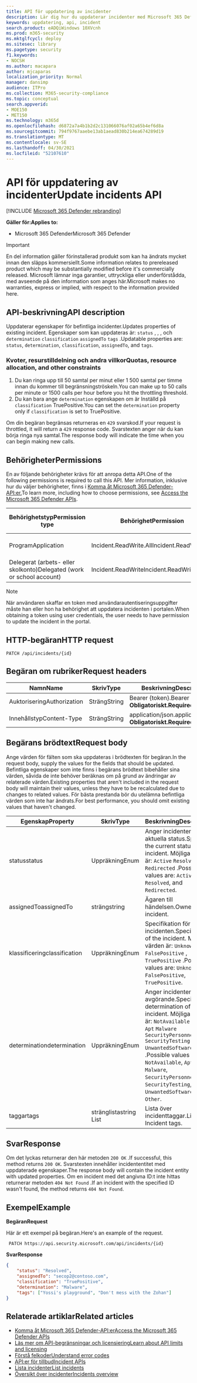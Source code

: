 ```yaml
---
title: API för uppdatering av incidenter
description: Lär dig hur du uppdaterar incidenter med Microsoft 365 Defender API
keywords: uppdatering, api, incident
search.product: eADQiWindows 10XVcnh
ms.prod: m365-security
ms.mktglfcycl: deploy
ms.sitesec: library
ms.pagetype: security
f1.keywords:
- NOCSH
ms.author: macapara
author: mjcaparas
localization_priority: Normal
manager: dansimp
audience: ITPro
ms.collection: M365-security-compliance
ms.topic: conceptual
search.appverid:
- MOE150
- MET150
ms.technology: m365d
ms.openlocfilehash: d6872a7a4b1b2d2c131066076af02a65b4ef6d8a
ms.sourcegitcommit: 794f9767aaebe13ab1aead830b214ea674289d19
ms.translationtype: MT
ms.contentlocale: sv-SE
ms.lasthandoff: 04/30/2021
ms.locfileid: "52107610"
---
```

# <a name="update-incidents-api"></a><span data-ttu-id="abe06-104">API för uppdatering av incidenter</span><span class="sxs-lookup"><span data-stu-id="abe06-104">Update incidents API</span></span>

[!INCLUDE [Microsoft 365 Defender rebranding](../includes/microsoft-defender.md)]

<span data-ttu-id="abe06-105">**Gäller för:**</span><span class="sxs-lookup"><span data-stu-id="abe06-105">**Applies to:**</span></span>

- <span data-ttu-id="abe06-106">Microsoft 365 Defender</span><span class="sxs-lookup"><span data-stu-id="abe06-106">Microsoft 365 Defender</span></span>

> [!IMPORTANT]
> <span data-ttu-id="abe06-107">En del information gäller förinstallerad produkt som kan ha ändrats mycket innan den släpps kommersiellt.</span><span class="sxs-lookup"><span data-stu-id="abe06-107">Some information relates to prereleased product which may be substantially modified before it's commercially released.</span></span> <span data-ttu-id="abe06-108">Microsoft lämnar inga garantier, uttryckliga eller underförstådda, med avseende på den information som anges här.</span><span class="sxs-lookup"><span data-stu-id="abe06-108">Microsoft makes no warranties, express or implied, with respect to the information provided here.</span></span>

## <a name="api-description"></a><span data-ttu-id="abe06-109">API-beskrivning</span><span class="sxs-lookup"><span data-stu-id="abe06-109">API description</span></span>

<span data-ttu-id="abe06-110">Uppdaterar egenskaper för befintliga incidenter.</span><span class="sxs-lookup"><span data-stu-id="abe06-110">Updates properties of existing incident.</span></span> <span data-ttu-id="abe06-111">Egenskaper som kan uppdateras är: ```status``` , , , och ```determination``` ```classification``` ```assignedTo``` ```tags``` .</span><span class="sxs-lookup"><span data-stu-id="abe06-111">Updatable properties are: ```status```, ```determination```, ```classification```, ```assignedTo```, and ```tags```.</span></span>

### <a name="quotas-resource-allocation-and-other-constraints"></a><span data-ttu-id="abe06-112">Kvoter, resurstilldelning och andra villkor</span><span class="sxs-lookup"><span data-stu-id="abe06-112">Quotas, resource allocation, and other constraints</span></span>

1. <span data-ttu-id="abe06-113">Du kan ringa upp till 50 samtal per minut eller 1 500 samtal per timme innan du kommer till begränsningströskeln.</span><span class="sxs-lookup"><span data-stu-id="abe06-113">You can make up to 50 calls per minute or 1500 calls per hour before you hit the throttling threshold.</span></span>
2. <span data-ttu-id="abe06-114">Du kan bara ange `determination` egenskapen om är Inställd på `classification` TruePositive.</span><span class="sxs-lookup"><span data-stu-id="abe06-114">You can set the `determination` property only if `classification` is set to TruePositive.</span></span>

<span data-ttu-id="abe06-115">Om din begäran begränsas returneras en `429` svarskod.</span><span class="sxs-lookup"><span data-stu-id="abe06-115">If your request is throttled, it will return a `429` response code.</span></span> <span data-ttu-id="abe06-116">Svarstexten anger när du kan börja ringa nya samtal.</span><span class="sxs-lookup"><span data-stu-id="abe06-116">The response body will indicate the time when you can begin making new calls.</span></span>

## <a name="permissions"></a><span data-ttu-id="abe06-117">Behörigheter</span><span class="sxs-lookup"><span data-stu-id="abe06-117">Permissions</span></span>

<span data-ttu-id="abe06-118">En av följande behörigheter krävs för att anropa detta API.</span><span class="sxs-lookup"><span data-stu-id="abe06-118">One of the following permissions is required to call this API.</span></span> <span data-ttu-id="abe06-119">Mer information, inklusive hur du väljer behörigheter, finns i [Komma åt Microsoft 365 Defender-API:er.](api-access.md)</span><span class="sxs-lookup"><span data-stu-id="abe06-119">To learn more, including how to choose permissions, see [Access the Microsoft 365 Defender APIs](api-access.md).</span></span>

<span data-ttu-id="abe06-120">Behörighetstyp</span><span class="sxs-lookup"><span data-stu-id="abe06-120">Permission type</span></span> | <span data-ttu-id="abe06-121">Behörighet</span><span class="sxs-lookup"><span data-stu-id="abe06-121">Permission</span></span> | <span data-ttu-id="abe06-122">Visningsnamn för behörighet</span><span class="sxs-lookup"><span data-stu-id="abe06-122">Permission display name</span></span>
-|-|-
<span data-ttu-id="abe06-123">Program</span><span class="sxs-lookup"><span data-stu-id="abe06-123">Application</span></span> | <span data-ttu-id="abe06-124">Incident.ReadWrite.All</span><span class="sxs-lookup"><span data-stu-id="abe06-124">Incident.ReadWrite.All</span></span> | <span data-ttu-id="abe06-125">Läsa och skriva alla incidenter</span><span class="sxs-lookup"><span data-stu-id="abe06-125">Read and write all incidents</span></span>
<span data-ttu-id="abe06-126">Delegerat (arbets- eller skolkonto)</span><span class="sxs-lookup"><span data-stu-id="abe06-126">Delegated (work or school account)</span></span> | <span data-ttu-id="abe06-127">Incident.ReadWrite</span><span class="sxs-lookup"><span data-stu-id="abe06-127">Incident.ReadWrite</span></span> | <span data-ttu-id="abe06-128">Läs- och skrivincidenter</span><span class="sxs-lookup"><span data-stu-id="abe06-128">Read and write incidents</span></span>

> [!NOTE]
> <span data-ttu-id="abe06-129">När användaren skaffar en token med användarautentiseringsuppgifter måste han eller hon ha behörighet att uppdatera incidenten i portalen.</span><span class="sxs-lookup"><span data-stu-id="abe06-129">When obtaining a token using user credentials, the user needs to have permission to update the incident in the portal.</span></span>

## <a name="http-request"></a><span data-ttu-id="abe06-130">HTTP-begäran</span><span class="sxs-lookup"><span data-stu-id="abe06-130">HTTP request</span></span>

```HTTP
PATCH /api/incidents/{id}
```

## <a name="request-headers"></a><span data-ttu-id="abe06-131">Begäran om rubriker</span><span class="sxs-lookup"><span data-stu-id="abe06-131">Request headers</span></span>

<span data-ttu-id="abe06-132">Namn</span><span class="sxs-lookup"><span data-stu-id="abe06-132">Name</span></span> | <span data-ttu-id="abe06-133">Skriv</span><span class="sxs-lookup"><span data-stu-id="abe06-133">Type</span></span> | <span data-ttu-id="abe06-134">Beskrivning</span><span class="sxs-lookup"><span data-stu-id="abe06-134">Description</span></span>
-|-|-
<span data-ttu-id="abe06-135">Auktorisering</span><span class="sxs-lookup"><span data-stu-id="abe06-135">Authorization</span></span> | <span data-ttu-id="abe06-136">Sträng</span><span class="sxs-lookup"><span data-stu-id="abe06-136">String</span></span> | <span data-ttu-id="abe06-137">Bearer {token}.</span><span class="sxs-lookup"><span data-stu-id="abe06-137">Bearer {token}.</span></span> <span data-ttu-id="abe06-138">**Obligatoriskt.**</span><span class="sxs-lookup"><span data-stu-id="abe06-138">**Required**.</span></span>
<span data-ttu-id="abe06-139">Innehållstyp</span><span class="sxs-lookup"><span data-stu-id="abe06-139">Content-Type</span></span> | <span data-ttu-id="abe06-140">Sträng</span><span class="sxs-lookup"><span data-stu-id="abe06-140">String</span></span> | <span data-ttu-id="abe06-141">application/json.</span><span class="sxs-lookup"><span data-stu-id="abe06-141">application/json.</span></span> <span data-ttu-id="abe06-142">**Obligatoriskt.**</span><span class="sxs-lookup"><span data-stu-id="abe06-142">**Required**.</span></span>

## <a name="request-body"></a><span data-ttu-id="abe06-143">Begärans brödtext</span><span class="sxs-lookup"><span data-stu-id="abe06-143">Request body</span></span>

<span data-ttu-id="abe06-144">Ange värden för fälten som ska uppdateras i brödtexten för begäran.</span><span class="sxs-lookup"><span data-stu-id="abe06-144">In the request body, supply the values for the fields that should be updated.</span></span> <span data-ttu-id="abe06-145">Befintliga egenskaper som inte finns i begärans brödtext bibehåller sina värden, såvida de inte behöver beräknas om på grund av ändringar av relaterade värden.</span><span class="sxs-lookup"><span data-stu-id="abe06-145">Existing properties that aren't included in the request body will maintain their values, unless they have to be recalculated due to changes to related values.</span></span> <span data-ttu-id="abe06-146">För bästa prestanda bör du utelämna befintliga värden som inte har ändrats.</span><span class="sxs-lookup"><span data-stu-id="abe06-146">For best performance, you should omit existing values that haven't changed.</span></span>

<span data-ttu-id="abe06-147">Egenskap</span><span class="sxs-lookup"><span data-stu-id="abe06-147">Property</span></span> | <span data-ttu-id="abe06-148">Skriv</span><span class="sxs-lookup"><span data-stu-id="abe06-148">Type</span></span> | <span data-ttu-id="abe06-149">Beskrivning</span><span class="sxs-lookup"><span data-stu-id="abe06-149">Description</span></span>
-|-|-
<span data-ttu-id="abe06-150">status</span><span class="sxs-lookup"><span data-stu-id="abe06-150">status</span></span> | <span data-ttu-id="abe06-151">Uppräkning</span><span class="sxs-lookup"><span data-stu-id="abe06-151">Enum</span></span> | <span data-ttu-id="abe06-152">Anger incidentens aktuella status.</span><span class="sxs-lookup"><span data-stu-id="abe06-152">Specifies the current status of the incident.</span></span> <span data-ttu-id="abe06-153">Möjliga värden är: ```Active``` ```Resolved``` , och ```Redirected``` .</span><span class="sxs-lookup"><span data-stu-id="abe06-153">Possible values are: ```Active```, ```Resolved```, and ```Redirected```.</span></span>
<span data-ttu-id="abe06-154">assignedTo</span><span class="sxs-lookup"><span data-stu-id="abe06-154">assignedTo</span></span> | <span data-ttu-id="abe06-155">sträng</span><span class="sxs-lookup"><span data-stu-id="abe06-155">string</span></span> | <span data-ttu-id="abe06-156">Ägaren till händelsen.</span><span class="sxs-lookup"><span data-stu-id="abe06-156">Owner of the incident.</span></span>
<span data-ttu-id="abe06-157">klassificering</span><span class="sxs-lookup"><span data-stu-id="abe06-157">classification</span></span> | <span data-ttu-id="abe06-158">Uppräkning</span><span class="sxs-lookup"><span data-stu-id="abe06-158">Enum</span></span> | <span data-ttu-id="abe06-159">Specifikation för incidenten.</span><span class="sxs-lookup"><span data-stu-id="abe06-159">Specification of the incident.</span></span> <span data-ttu-id="abe06-160">Möjliga värden är: ```Unknown``` , ```FalsePositive``` , ```TruePositive``` .</span><span class="sxs-lookup"><span data-stu-id="abe06-160">Possible values are: ```Unknown```, ```FalsePositive```, ```TruePositive```.</span></span>
<span data-ttu-id="abe06-161">determination</span><span class="sxs-lookup"><span data-stu-id="abe06-161">determination</span></span> | <span data-ttu-id="abe06-162">Uppräkning</span><span class="sxs-lookup"><span data-stu-id="abe06-162">Enum</span></span> | <span data-ttu-id="abe06-163">Anger incidentens avgörande.</span><span class="sxs-lookup"><span data-stu-id="abe06-163">Specifies the determination of the incident.</span></span> <span data-ttu-id="abe06-164">Möjliga värden är: ```NotAvailable``` , , , , , , ```Apt``` ```Malware``` ```SecurityPersonnel``` ```SecurityTesting``` ```UnwantedSoftware``` ```Other``` .</span><span class="sxs-lookup"><span data-stu-id="abe06-164">Possible values are: ```NotAvailable```, ```Apt```, ```Malware```, ```SecurityPersonnel```, ```SecurityTesting```, ```UnwantedSoftware```, ```Other```.</span></span>
<span data-ttu-id="abe06-165">taggar</span><span class="sxs-lookup"><span data-stu-id="abe06-165">tags</span></span> | <span data-ttu-id="abe06-166">stränglista</span><span class="sxs-lookup"><span data-stu-id="abe06-166">string List</span></span> | <span data-ttu-id="abe06-167">Lista över incidenttaggar.</span><span class="sxs-lookup"><span data-stu-id="abe06-167">List of Incident tags.</span></span>

## <a name="response"></a><span data-ttu-id="abe06-168">Svar</span><span class="sxs-lookup"><span data-stu-id="abe06-168">Response</span></span>

<span data-ttu-id="abe06-169">Om det lyckas returnerar den här metoden `200 OK` .</span><span class="sxs-lookup"><span data-stu-id="abe06-169">If successful, this method returns `200 OK`.</span></span> <span data-ttu-id="abe06-170">Svarstexten innehåller incidententitet med uppdaterade egenskaper.</span><span class="sxs-lookup"><span data-stu-id="abe06-170">The response body will contain the incident entity with updated properties.</span></span> <span data-ttu-id="abe06-171">Om en incident med det angivna ID:t inte hittas returnerar metoden `404 Not Found` .</span><span class="sxs-lookup"><span data-stu-id="abe06-171">If an incident with the specified ID wasn't found, the method returns `404 Not Found`.</span></span>

## <a name="example"></a><span data-ttu-id="abe06-172">Exempel</span><span class="sxs-lookup"><span data-stu-id="abe06-172">Example</span></span>

<span data-ttu-id="abe06-173">**Begäran**</span><span class="sxs-lookup"><span data-stu-id="abe06-173">**Request**</span></span>

<span data-ttu-id="abe06-174">Här är ett exempel på begäran.</span><span class="sxs-lookup"><span data-stu-id="abe06-174">Here's an example of the request.</span></span>

```HTTP
 PATCH https://api.security.microsoft.com/api/incidents/{id}
```

<span data-ttu-id="abe06-175">**Svar**</span><span class="sxs-lookup"><span data-stu-id="abe06-175">**Response**</span></span>

```json
{
    "status": "Resolved",
    "assignedTo": "secop2@contoso.com",
    "classification": "TruePositive",
    "determination": "Malware",
    "tags": ["Yossi's playground", "Don't mess with the Zohan"]
}
```

## <a name="related-articles"></a><span data-ttu-id="abe06-176">Relaterade artiklar</span><span class="sxs-lookup"><span data-stu-id="abe06-176">Related articles</span></span>

- [<span data-ttu-id="abe06-177">Komma åt Microsoft 365 Defender-API:er</span><span class="sxs-lookup"><span data-stu-id="abe06-177">Access the Microsoft 365 Defender APIs</span></span>](api-access.md)
- [<span data-ttu-id="abe06-178">Läs mer om API-begränsningar och licensiering</span><span class="sxs-lookup"><span data-stu-id="abe06-178">Learn about API limits and licensing</span></span>](api-terms.md)
- [<span data-ttu-id="abe06-179">Förstå felkoder</span><span class="sxs-lookup"><span data-stu-id="abe06-179">Understand error codes</span></span>](api-error-codes.md)
- [<span data-ttu-id="abe06-180">API:er för tillbud</span><span class="sxs-lookup"><span data-stu-id="abe06-180">Incident APIs</span></span>](api-incident.md)
- [<span data-ttu-id="abe06-181">Lista incidenter</span><span class="sxs-lookup"><span data-stu-id="abe06-181">List incidents</span></span>](api-list-incidents.md)
- [<span data-ttu-id="abe06-182">Översikt över incidenter</span><span class="sxs-lookup"><span data-stu-id="abe06-182">Incidents overview</span></span>](incidents-overview.md)
